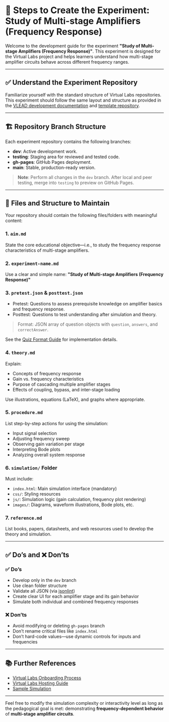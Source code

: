 # 📘 Steps to Create the Experiment: Study of Multi-stage Amplifiers (Frequency Response)

Welcome to the development guide for the experiment **"Study of Multi-stage Amplifiers (Frequency Response)"**. This experiment is designed for the Virtual Labs project and helps learners understand how multi-stage amplifier circuits behave across different frequency ranges.

---

## ✅ Understand the Experiment Repository

Familiarize yourself with the standard structure of Virtual Labs repositories. This experiment should follow the same layout and structure as provided in the [VLEAD development documentation](https://vlead.vlabs.ac.in/development/#development-process) and [template repository](https://github.com/virtual-labs-cms/exp-template).

---

## 🏗 Repository Branch Structure

Each experiment repository contains the following branches:

- **dev**: Active development work.
- **testing**: Staging area for reviewed and tested code.
- **gh-pages**: GitHub Pages deployment.
- **main**: Stable, production-ready version.

> **Note**: Perform all changes in the `dev` branch. After local and peer testing, merge into `testing` to preview on GitHub Pages.

---

## 📂 Files and Structure to Maintain

Your repository should contain the following files/folders with meaningful content:

### 1. `aim.md`
State the core educational objective—i.e., to study the frequency response characteristics of multi-stage amplifiers.

### 2. `experiment-name.md`
Use a clear and simple name: **"Study of Multi-stage Amplifiers (Frequency Response)"**

### 3. `pretest.json` & `posttest.json`
- Pretest: Questions to assess prerequisite knowledge on amplifier basics and frequency response.
- Posttest: Questions to test understanding after simulation and theory.
> Format: JSON array of question objects with `question`, `answers`, and `correctAnswer`.

See the [Quiz Format Guide](https://github.com/virtual-labs/ph3-lab-mgmt/blob/dev/docs/quiz.md) for implementation details.

### 4. `theory.md`
Explain:
- Concepts of frequency response
- Gain vs. frequency characteristics
- Purpose of cascading multiple amplifier stages
- Effects of coupling, bypass, and inter-stage loading

Use illustrations, equations (LaTeX), and graphs where appropriate.

### 5. `procedure.md`
List step-by-step actions for using the simulation:
- Input signal selection
- Adjusting frequency sweep
- Observing gain variation per stage
- Interpreting Bode plots
- Analyzing overall system response

### 6. `simulation/` Folder

Must include:

- `index.html`: Main simulation interface (mandatory)
- `css/`: Styling resources
- `js/`: Simulation logic (gain calculation, frequency plot rendering)
- `images/`: Diagrams, waveform illustrations, Bode plots, etc.

### 7. `reference.md`
List books, papers, datasheets, and web resources used to develop the theory and simulation.

---

## ✅ Do’s and ❌ Don’ts

### ✅ Do’s
- Develop only in the `dev` branch
- Use clean folder structure
- Validate all JSON (via [jsonlint](https://jsonlint.com/))
- Create clear UI for each amplifier stage and its gain behavior
- Simulate both individual and combined frequency responses

### ❌ Don’ts
- Avoid modifying or deleting `gh-pages` branch
- Don’t rename critical files like `index.html`
- Don’t hard-code values—use dynamic controls for inputs and frequencies

---

## 📚 Further References

- [Virtual Labs Onboarding Process](https://vlead.vlabs.ac.in/development/#onboarding-process)
- [Virtual Labs Hosting Guide](https://vlead.vlabs.ac.in/development/#hosting-process)
- [Sample Simulation](https://virtual-labs.github.io/exp-adder-circuit-iiith/)

---

Feel free to modify the simulation complexity or interactivity level as long as the pedagogical goal is met: demonstrating **frequency-dependent behavior** of **multi-stage amplifier circuits**.
